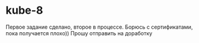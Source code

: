 # kube-8
Первое задание сделано, второе в процессе. Борюсь с сертификатами, пока получается плохо))
Прошу отправить на доработку
